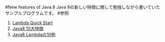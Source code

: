 #New features of Java 8
Java 8の新しい特徴に関して勉強しながら書いていたサンプルプログラムです。
#参照
1. [Lambda Quick Start](http://www.oracle.com/webfolder/technetwork/tutorials/obe/java/Lambda-QuickStart/index.html)
2. [Java8 10大特徴](http://blog.csdn.net/chengkaizone/article/details/52671232)
3. [Java8 Lambdaの10例](http://jobar.iteye.com/blog/2023477)
